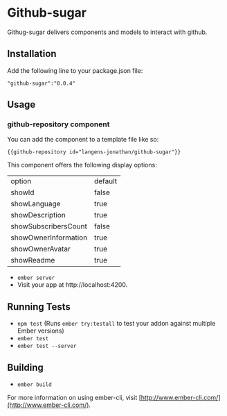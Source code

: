 # Github-sugar

Githug-sugar delivers components and models to interact with github.

## Installation

Add the following line to your package.json file:
```
"github-sugar":"0.0.4"
```

## Usage

### github-repository component
You can add the component to a template file like so:
```
{{github-repository id="langens-jonathan/github-sugar"}}
```
This component offers the following display options:
<table>
<tr><td>option</td><td>default</td></tr>
<tr><td>showId</td><td>false</td></tr>
<tr><td>showLanguage</td><td>true</td></tr>
<tr><td>showDescription</td><td>true</td></tr>
<tr><td>showSubscribersCount</td><td>false</td></tr>
<tr><td>showOwnerInformation</td><td>true</td></tr>
<tr><td>showOwnerAvatar</td><td>true</td></tr>
<tr><td>showReadme</td><td>true</td></tr>
</table>

* `ember server`
* Visit your app at http://localhost:4200.

## Running Tests

* `npm test` (Runs `ember try:testall` to test your addon against multiple Ember versions)
* `ember test`
* `ember test --server`

## Building

* `ember build`

For more information on using ember-cli, visit [http://www.ember-cli.com/](http://www.ember-cli.com/).
